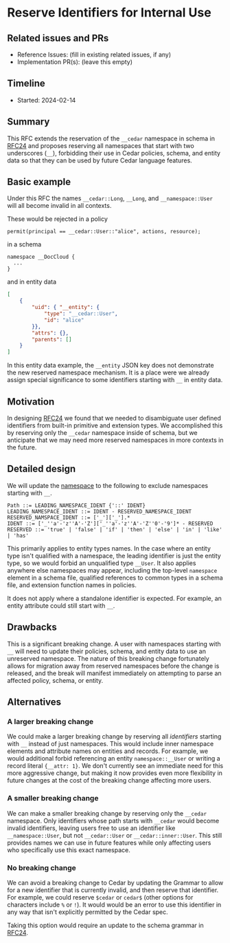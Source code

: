# Reserve Identifiers for Internal Use

## Related issues and PRs

- Reference Issues: (fill in existing related issues, if any)
- Implementation PR(s): (leave this empty)

## Timeline

- Started: 2024-02-14

## Summary

This RFC extends the reservation of the `__cedar` namespace in schema in [RFC24](https://github.com/cedar-policy/rfcs/blob/main/text/0024-schema-syntax.md) and
proposes reserving all namespaces that start with two underscores (`__`),
forbidding their use in Cedar policies, schema, and entity data so that they can be used by future Cedar language features.

## Basic example

Under this RFC the names `__cedar::Long`, `__Long`, and `__namespace::User` will all become invalid in all contexts.

These would be rejected in a policy

```cedar
permit(principal == __cedar::User::"alice", actions, resource);
```

in a schema

```
namespace __DocCloud {
  ...
}
```

and in entity data

```json
[
    {
        "uid": { "__entity": {
            "type": "__cedar::User",
            "id": "alice"
        }},
        "attrs": {},
        "parents": []
    }
]
```

In this entity data example, the `__entity` JSON key does not demonstrate the new reserved namespace mechanism.
It is a place were we already assign special significance to some identifiers starting with `__` in entity data.

## Motivation

In designing [RFC24](https://github.com/cedar-policy/rfcs/blob/main/text/0024-schema-syntax.md) we found that we needed to disambiguate user defined identifiers from built-in primitive and extension types.
We accomplished this by reserving only the `__cedar` namespace inside of schema,
but we anticipate that we may need more reserved namespaces in more contexts in the future.

## Detailed design

We will update the [namespace](https://docs.cedarpolicy.com/policies/syntax-grammar.html#grammar-path) to the following to exclude namespaces starting with `__`.

```
Path ::= LEADING_NAMESPACE_IDENT {'::' IDENT}
LEADING_NAMESPACE_IDENT ::= IDENT - RESERVED_NAMESPACE_IDENT
RESERVED_NAMSPACE_IDENT ::= ['_']['_'].*
IDENT ::= ['_''a'-'z''A'-'Z']['_''a'-'z''A'-'Z''0'-'9']* - RESERVED
RESERVED ::= 'true' | 'false' | 'if' | 'then' | 'else' | 'in' | 'like' | 'has'
```

This primarily applies to entity types names.
In the case where an entity type isn't qualified with a namespace, the leading identifier is just the entity type, so we would forbid an unqualified type `__User`.
It also applies anywhere else namespaces may appear, including the top-level `namespace` element in a schema file, qualified references to common types in a schema file, and extension function names in policies.

It does not apply where a standalone identifier is expected.
For example, an entity attribute could still start with `__`.

## Drawbacks

This is a significant breaking change.
A user with namespaces starting with `__` will need to update their policies, schema, and entity data to use an unreserved namespace.
The nature of this breaking change fortunately allows for migration away from reserved namespaces before the change is released,
and the break will manifest immediately on attempting to parse an affected policy, schema, or entity.

## Alternatives


### A larger breaking change

We could make a larger breaking change by reserving all _identifiers_ starting with `__` instead of just namespaces.
This would include inner namespace elements and attribute names on entities and records.
For example, we would additional forbid referencing an entity `namespace::__User` or writing a record literal `{__attr: 1}`.
We don't currently see an immediate need for this more aggressive change, but making it now provides even more flexibility in future changes at the cost of the breaking change affecting more users.

### A smaller breaking change

We can make a smaller breaking change by reserving only the `__cedar` namespace.
Only identifiers whose path starts with `__cedar` would become invalid identifiers, leaving users free to use an identifier like `__namespace::User`, but not `__cedar::User` or `__cedar::inner::User`.
This still provides names we can use in future features while only affecting users who specifically use this exact namespace.

### No breaking change

We can avoid a breaking change to Cedar by updating the Grammar to allow for a new identifier that is currently invalid, and then reserve that identifier.
For example, we could reserve `$cedar` or `cedar$` (other options for characters include `%` or `!`).
It would would be an error to use this identifier in any way that isn't explicitly permitted by the Cedar spec.

Taking this option would require an update to the schema grammar in [RFC24](https://github.com/cedar-policy/rfcs/blob/main/text/0024-schema-syntax.md).
